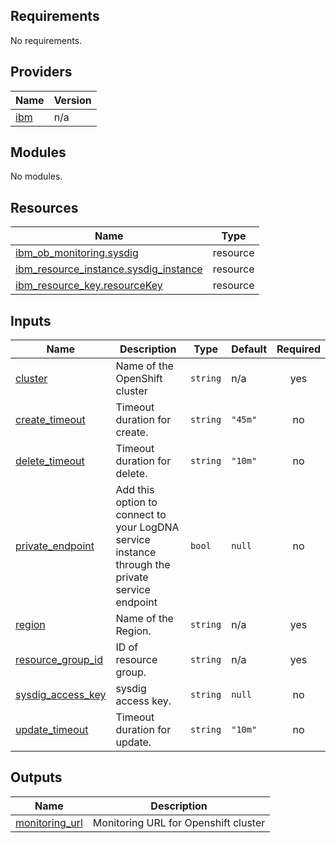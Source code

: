 ## Requirements

No requirements.

## Providers

| Name | Version |
|------|---------|
| <a name="provider_ibm"></a> [ibm](#provider\_ibm) | n/a |

## Modules

No modules.

## Resources

| Name | Type |
|------|------|
| [ibm_ob_monitoring.sysdig](https://registry.terraform.io/providers/IBM-Cloud/ibm/latest/docs/resources/ob_monitoring) | resource |
| [ibm_resource_instance.sysdig_instance](https://registry.terraform.io/providers/IBM-Cloud/ibm/latest/docs/resources/resource_instance) | resource |
| [ibm_resource_key.resourceKey](https://registry.terraform.io/providers/IBM-Cloud/ibm/latest/docs/resources/resource_key) | resource |

## Inputs

| Name | Description | Type | Default | Required |
|------|-------------|------|---------|:--------:|
| <a name="input_cluster"></a> [cluster](#input\_cluster) | Name of the OpenShift cluster | `string` | n/a | yes |
| <a name="input_create_timeout"></a> [create\_timeout](#input\_create\_timeout) | Timeout duration for create. | `string` | `"45m"` | no |
| <a name="input_delete_timeout"></a> [delete\_timeout](#input\_delete\_timeout) | Timeout duration for delete. | `string` | `"10m"` | no |
| <a name="input_private_endpoint"></a> [private\_endpoint](#input\_private\_endpoint) | Add this option to connect to your LogDNA service instance through the private service endpoint | `bool` | `null` | no |
| <a name="input_region"></a> [region](#input\_region) | Name of the Region. | `string` | n/a | yes |
| <a name="input_resource_group_id"></a> [resource\_group\_id](#input\_resource\_group\_id) | ID of resource group. | `string` | n/a | yes |
| <a name="input_sysdig_access_key"></a> [sysdig\_access\_key](#input\_sysdig\_access\_key) | sysdig access key. | `string` | `null` | no |
| <a name="input_update_timeout"></a> [update\_timeout](#input\_update\_timeout) | Timeout duration for update. | `string` | `"10m"` | no |

## Outputs

| Name | Description |
|------|-------------|
| <a name="output_monitoring_url"></a> [monitoring\_url](#output\_monitoring\_url) | Monitoring URL for Openshift cluster |
